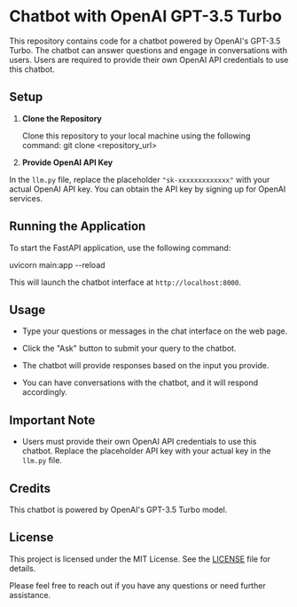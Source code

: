 # Chatbot with OpenAI GPT-3.5 Turbo

This repository contains code for a chatbot powered by OpenAI's GPT-3.5 Turbo. The chatbot can answer questions and engage in conversations with users. Users are required to provide their own OpenAI API credentials to use this chatbot.

## Setup

1. **Clone the Repository**

   Clone this repository to your local machine using the following command:
   git clone <repository_url>


2. **Provide OpenAI API Key**

In the `llm.py` file, replace the placeholder `"sk-xxxxxxxxxxxxx"` with your actual OpenAI API key. You can obtain the API key by signing up for OpenAI services.

## Running the Application

To start the FastAPI application, use the following command:

uvicorn main:app --reload



This will launch the chatbot interface at `http://localhost:8000`.

## Usage

- Type your questions or messages in the chat interface on the web page.

- Click the "Ask" button to submit your query to the chatbot.

- The chatbot will provide responses based on the input you provide.

- You can have conversations with the chatbot, and it will respond accordingly.

## Important Note

- Users must provide their own OpenAI API credentials to use this chatbot. Replace the placeholder API key with your actual key in the `llm.py` file.

## Credits

This chatbot is powered by OpenAI's GPT-3.5 Turbo model.

## License

This project is licensed under the MIT License. See the [LICENSE](LICENSE) file for details.

Please feel free to reach out if you have any questions or need further assistance.



